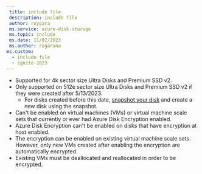 ```yaml
---
 title: include file
 description: include file
 author: roygara
 ms.service: azure-disk-storage
 ms.topic: include
 ms.date: 11/02/2023
 ms.author: rogarana
ms.custom:
  - include file
  - ignite-2023
---
```

- Supported for 4k sector size Ultra Disks and Premium SSD v2.
- Only supported on 512e sector size Ultra Disks and Premium SSD v2 if they were created after 5/13/2023.
    - For disks created before this date, [snapshot your disk](../articles/virtual-machines/disks-incremental-snapshots.md) and create a new disk using the snapshot.
- Can't be enabled on virtual machines (VMs) or virtual machine scale sets that currently or ever had Azure Disk Encryption enabled. 
- Azure Disk Encryption can't be enabled on disks that have encryption at host enabled.
- The encryption can be enabled on existing virtual machine scale sets. However, only new VMs created after enabling the encryption are automatically encrypted.
- Existing VMs must be deallocated and reallocated in order to be encrypted.
